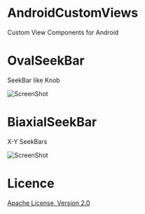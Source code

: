 AndroidCustomViews
==================

Custom View Components for Android

OvalSeekBar
===========
SeekBar like Knob

![ScreenShot](https://raw.github.com/kshoji/AndroidCustomViews/master/OvalSeekBar.png)

BiaxialSeekBar
======
X-Y SeekBars

![ScreenShot](https://raw.github.com/kshoji/AndroidCustomViews/master/BiaxialSeekBar.png)

Licence
=======

[Apache License, Version 2.0](http://www.apache.org/licenses/LICENSE-2.0.html)

